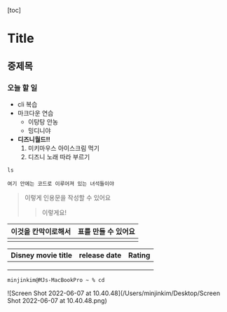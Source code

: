 [toc]



# Title

## 중제목

### 오늘 할 일

- cli 복습
- 마크다운 연습
  	- 이탕탕 안농
  	- 밍디니야 
- **디즈니월드!!**
  1. 미키마우스 아이스크림 먹기
  2. 디즈니 노래 따라 부르기

`ls`

``여기 안에는 코드로 이루어져 있는 녀석들이야``

> 이렇게 인용문을 작성할 수 있어요
>
> > 이렇게요!

| 이것을 칸막이로해서 | 표를 만들 수 있어요 |
| ------------------- | ------------------- |
|                     |                     |

| Disney movie title | release date | Rating |
| :----------------: | :----------: | :----: |
|                    |              |        |
|                    |              |        |
|                    |              |        |

``` minjinkim@MJs-MacBookPro ~ % cd ```



![Screen Shot 2022-06-07 at 10.40.48](/Users/minjinkim/Desktop/Screen Shot 2022-06-07 at 10.40.48.png)

